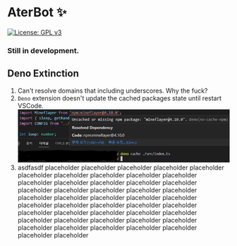 # AterBot ✨  
[![License: GPL v3](https://img.shields.io/badge/License-GPLv3-blue.svg)](/LICENSE)  

### Still in development.


## Deno Extinction
1. Can't resolve domains that including underscores. Why the fuck?
2. `Deno` extension doesn't update the cached packages state until restart VSCode.
![image.png](./misc/readme/missing_dep_cache.png)
3. asdfasdf placeholder placeholder placeholder placeholder placeholder placeholder placeholder placeholder placeholder placeholder placeholder placeholder placeholder placeholder placeholder placeholder placeholder placeholder placeholder placeholder placeholder placeholder placeholder placeholder placeholder placeholder placeholder placeholder placeholder placeholder placeholder placeholder placeholder placeholder placeholder placeholder placeholder placeholder placeholder placeholder placeholder placeholder placeholder placeholder placeholder placeholder placeholder